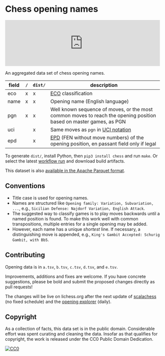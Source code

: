 Chess opening names
===================

<iframe id="13269730" allowtransparency="true" frameborder="0" style="width:100%;border:none;" src="https://www.chess.com/emboard?id=13269730"></iframe><script nonce="chesscom-diagram">window.addEventListener("message",e=>{e['data']&&"13269730"===e['data']['id']&&document.getElementById(`${e['data']['id']}`)&&(document.getElementById(`${e['data']['id']}`).style.height=`${e['data']['frameHeight']+37}px`)});</script>

An aggregated data set of chess opening names.

field | `/` | `dist/` | description
--- | --- | --- | ---
eco | x | x | [ECO](https://en.wikipedia.org/wiki/Encyclopaedia_of_Chess_Openings) classification
name | x | x | Opening name (English language)
pgn | x | x| Well known sequence of moves, or the most common moves to reach the opening position based on master games, as PGN
uci | | x | Same moves as `pgn` in [UCI notation](https://backscattering.de/chess/uci/#move)
epd | | x | [EPD](https://www.chessprogramming.org/Extended_Position_Description) (FEN without move numbers) of the opening position, en passant field only if legal

To generate `dist/`, install Python, then `pip3 install chess` and run `make`.
Or select the latest
[workflow run](https://github.com/lichess-org/chess-openings/actions) and
download build artifacts.

This dataset is also [available in the Apache Parquet format](https://hf.co/datasets/Lichess/chess-openings).

Conventions
-----------

* Title case is used for opening names.
* Names are structured like `Opening family: Variation, Subvariation, ...`,
  e.g., `Sicilian Defense: Najdorf Variation, English Attack`.
* The suggested way to classify games is to play moves backwards until
  a named position is found. To make this work well with common transpositions,
  multiple entries for a single opening may be added.
* However, each name has a unique *shortest* line. If necessary,
  a distinguishing move is appended, e.g.,
  `King's Gambit Accepted: Schurig Gambit, with Bb5`.

Contributing
------------

Opening data is in `a.tsv`, `b.tsv`, `c.tsv`, `d.tsv`, and `e.tsv`.

Improvements, additions and fixes are welcome. If you have concrete
suggestions, please be bold and submit the proposed changes directly as pull
requests!

The changes will be live on lichess.org after the next update of
[scalachess](https://github.com/lichess-org/scalachess) (no fixed schedule)
and the
[opening explorer](https://github.com/lichess-org/lila-openingexplorer)
(daily).

Copyright
---------

As a collection of facts, this data set is in the public domain.
Considerable effort was spent curating and cleaning the data. Insofar as that
qualifies for copyright, the work is released under the
CC0 Public Domain Dedication.

[![CC0](https://i.creativecommons.org/p/zero/1.0/88x31.png)](https://creativecommons.org/publicdomain/zero/1.0/)
